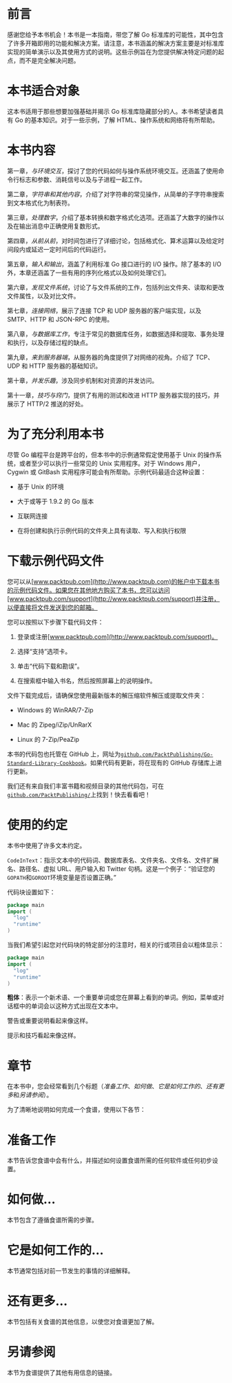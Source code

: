# 前言

感谢您给予本书机会！本书是一本指南，带您了解 Go 标准库的可能性，其中包含了许多开箱即用的功能和解决方案。请注意，本书涵盖的解决方案主要是对标准库实现的简单演示以及其使用方式的说明。这些示例旨在为您提供解决特定问题的起点，而不是完全解决问题。

# 本书适合对象

这本书适用于那些想要加强基础并揭示 Go 标准库隐藏部分的人。本书希望读者具有 Go 的基本知识。对于一些示例，了解 HTML、操作系统和网络将有所帮助。

# 本书内容

第一章，*与环境交互*，探讨了您的代码如何与操作系统环境交互。还涵盖了使用命令行标志和参数、消耗信号以及与子进程一起工作。

第二章，*字符串和其他内容*，介绍了对字符串的常见操作，从简单的子字符串搜索到文本格式化为制表符。

第三章，*处理数字*，介绍了基本转换和数字格式化选项。还涵盖了大数字的操作以及在输出消息中正确使用复数形式。

第四章，*从前从前*，对时间包进行了详细讨论，包括格式化、算术运算以及给定时间段内或延迟一定时间后的代码运行。

第五章，*输入和输出*，涵盖了利用标准 Go 接口进行的 I/O 操作。除了基本的 I/O 外，本章还涵盖了一些有用的序列化格式以及如何处理它们。

第六章，*发现文件系统*，讨论了与文件系统的工作，包括列出文件夹、读取和更改文件属性，以及对比文件。

第七章，*连接网络*，展示了连接 TCP 和 UDP 服务器的客户端实现，以及 SMTP、HTTP 和 JSON-RPC 的使用。

第八章，*与数据库工作*，专注于常见的数据库任务，如数据选择和提取、事务处理和执行，以及存储过程的缺点。

第九章，*来到服务器端*，从服务器的角度提供了对网络的视角。介绍了 TCP、UDP 和 HTTP 服务器的基础知识。

第十章，*并发乐趣*，涉及同步机制和对资源的并发访问。

第十一章，*技巧与窍门*，提供了有用的测试和改进 HTTP 服务器实现的技巧，并展示了 HTTP/2 推送的好处。

# 为了充分利用本书

尽管 Go 编程平台是跨平台的，但本书中的示例通常假定使用基于 Unix 的操作系统，或者至少可以执行一些常见的 Unix 实用程序。对于 Windows 用户，Cygwin 或 GitBash 实用程序可能会有所帮助。示例代码最适合这种设置：

+   基于 Unix 的环境

+   大于或等于 1.9.2 的 Go 版本

+   互联网连接

+   在将创建和执行示例代码的文件夹上具有读取、写入和执行权限

# 下载示例代码文件

您可以从[www.packtpub.com](http://www.packtpub.com)的帐户中下载本书的示例代码文件。如果您在其他地方购买了本书，您可以访问[www.packtpub.com/support](http://www.packtpub.com/support)并注册，以便直接将文件发送到您的邮箱。

您可以按照以下步骤下载代码文件：

1.  登录或注册[www.packtpub.com](http://www.packtpub.com/support)。

1.  选择“支持”选项卡。

1.  单击“代码下载和勘误”。

1.  在搜索框中输入书名，然后按照屏幕上的说明操作。

文件下载完成后，请确保您使用最新版本的解压缩软件解压或提取文件夹：

+   Windows 的 WinRAR/7-Zip

+   Mac 的 Zipeg/iZip/UnRarX

+   Linux 的 7-Zip/PeaZip

本书的代码包也托管在 GitHub 上，网址为[`github.com/PacktPublishing/Go-Standard-Library-Cookbook`](https://github.com/PacktPublishing/Go-Standard-Library-Cookbook)。如果代码有更新，将在现有的 GitHub 存储库上进行更新。

我们还有来自我们丰富书籍和视频目录的其他代码包，可在[`github.com/PacktPublishing/`](https://github.com/PacktPublishing/)上找到！快去看看吧！

# 使用的约定

本书中使用了许多文本约定。

`CodeInText`：指示文本中的代码词、数据库表名、文件夹名、文件名、文件扩展名、路径名、虚拟 URL、用户输入和 Twitter 句柄。这是一个例子：“验证您的`GOPATH`和`GOROOT`环境变量是否设置正确。”

代码块设置如下：

```go
package main
import (
  "log"
  "runtime"
)
```

当我们希望引起您对代码块的特定部分的注意时，相关的行或项目会以粗体显示：

```go
package main
import (
  "log"
  "runtime"
)
```

**粗体**：表示一个新术语、一个重要单词或您在屏幕上看到的单词。例如，菜单或对话框中的单词会以这种方式出现在文本中。

警告或重要说明看起来像这样。

提示和技巧看起来像这样。

# 章节

在本书中，您会经常看到几个标题（*准备工作*、*如何做*、*它是如何工作的*、*还有更多*和*另请参阅*）。

为了清晰地说明如何完成一个食谱，使用以下各节：

# 准备工作

本节告诉您食谱中会有什么，并描述如何设置食谱所需的任何软件或任何初步设置。

# 如何做…

本节包含了遵循食谱所需的步骤。

# 它是如何工作的…

本节通常包括对前一节发生的事情的详细解释。

# 还有更多…

本节包括有关食谱的其他信息，以使您对食谱更加了解。

# 另请参阅

本节为食谱提供了其他有用信息的链接。
